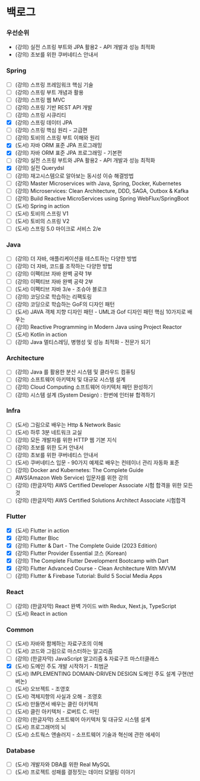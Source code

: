 # 백로그

### 우선순위

* (강의) 실전 스프링 부트와 JPA 활용2 - API 개발과 성능 최적화
* (강의) 초보를 위한 쿠버네티스 안내서



### Spring

* [ ] (강의) 스프링 프레임워크 핵심 기술
* [ ] (강의) 스프링 부트 개념과 활용
* [ ] (강의) 스프링 웹 MVC
* [ ] (강의) 스프링 기반 REST API 개발
* [ ] (강의) 스프링 시큐리티
* [x] (강의) 스프링 데이터 JPA
* [ ] (강의) 스프링 핵심 원리 - 고급편
* [ ] (강의) 토비의 스프링 부트 이해와 원리
* [x] (도서) 자바 ORM 표준 JPA 프로그래밍
* [x] (강의) 자바 ORM 표준 JPA 프로그래밍 - 기본편
* [ ] (강의) 실전 스프링 부트와 JPA 활용2 - API 개발과 성능 최적화
* [x] (강의) 실전 Querydsl
* [ ] (강의) 재고시스템으로 알아보는 동시성 이슈 해결방법
* [ ] (강의) Master Microservices with Java, Spring, Docker, Kubernetes
* [ ] (강의) Microservices: Clean Architecture, DDD, SAGA, Outbox & Kafka
* [ ] (강의) Build Reactive MicroServices using Spring WebFlux/SpringBoot
* [ ] (도서) Spring in action
* [ ] (도서) 토비의 스프링 V1
* [ ] (도서) 토비의 스프링 V2
* [ ] (도서) 스프링 5.0 마이크로 서비스 2/e

### Java

* [ ] (강의) 더 자바, 애플리케이션을 테스트하는 다양한 방법
* [ ] (강의) 더 자바, 코드를 조작하는 다양한 방법
* [ ] (강의) 이펙티브 자바 완벽 공략 1부
* [ ] (강의) 이펙티브 자바 완벽 공략 2부
* [ ] (도서) 이펙티브 자바 3/e - 조슈아 블로크
* [ ] (강의) 코딩으로 학습하는 리팩토링
* [ ] (강의) 코딩으로 학습하는 GoF의 디자인 패턴
* [ ] (도서) JAVA 객체 지향 디자인 패턴 - UML과 Gof 디자인 패턴 핵심 10가지로 배우는
* [ ] (강의) Reactive Programming in Modern Java using Project Reactor
* [ ] (도서) Kotlin in action
* [ ] (강의) Java 멀티스레딩, 병행성 및 성능 최적화 - 전문가 되기

### Architecture

* [ ] (강의) Java 를 활용한 분산 시스템 및 클라우드 컴퓨팅
* [ ] (강의) 소프트웨어 아키텍처 및 대규모 시스템 설계
* [ ] (강의) Cloud Computing 소프트웨어 아키텍처 패턴 완성하기
* [ ] (강의) 시스템 설계 (System Design) : 한번에 인터뷰 합격하기

### Infra

* [ ] (도서) 그림으로 배우는 Http & Network Basic
* [ ] (도서) 하루 3분 네트워크 교실
* [ ] (강의) 모든 개발자를 위한 HTTP 웹 기본 지식
* [ ] (강의) 초보를 위한 도커 안내서
* [ ] (강의) 초보를 위한 쿠버네티스 안내서
* [ ] (도서) 쿠버네티스 입문 - 90가지 예제로 배우는 컨테이너 관리 자동화 표준
* [ ] (강의) Docker and Kubernetes: The Complete Guide
* [ ] AWS(Amazon Web Service) 입문자를 위한 강의
* [ ] (강의) (한글자막) AWS Certified Developer Associate 시험 합격을 위한 모든 것
* [ ] (강의) (한글자막) AWS Certified Solutions Architect Associate 시험합격

### Flutter

* [x] (도서) Flutter in action
* [x] (강의) Flutter Bloc
* [x] (강의) Flutter & Dart - The Complete Guide (2023 Edition)
* [x] (강의) Flutter Provider Essential 코스 (Korean)
* [x] (강의) The Complete Flutter Development Bootcamp with Dart
* [x] (강의) Flutter Advanced Course - Clean Architecture With MVVM
* [ ] (강의) Flutter & Firebase Tutorial: Build 5 Social Media Apps

### React

* [ ] (강의) (한글자막) React 완벽 가이드 with Redux, Next.js, TypeScript
* [ ] (도서) React in action

### Common

* [ ] (도서) 자바와 함께하는 자료구조의 이해
* [ ] (도서) 코드와 그림으로 마스터하는 알고리즘
* [ ] (강의) (한글자막) JavaScript 알고리즘 & 자료구조 마스터클래스
* [x] (도서) 도메인 주도 개발 시작하기 - 최범균
* [ ] (도서) IMPLEMENTING DOMAIN-DRIVEN DESIGN 도메인 주도 설계 구현(반 버논)
* [ ] (도서) 오브젝트 - 조영호
* [ ] (도서) 객체지향의 사실과 오해 - 조영호
* [ ] (도서) 만들면서 배우는 클린 아키텍처
* [ ] (도서) 클린 아키텍처 - 로버트 C. 마틴
* [ ] (강의) (한글자막) 소프트웨어 아키텍처 및 대규모 시스템 설계
* [ ] (도서) 프로그래머의 뇌
* [ ] (도서) 소트웍스 앤솔러지 - 소프트웨어 기술과 혁신에 관한 에세이

### Database

* [ ] (도서) 개발자와 DBA를 위한 Real MySQL
* [ ] (도서) 프로젝트 성패를 결정짓는 데이터 모델링 이야기

